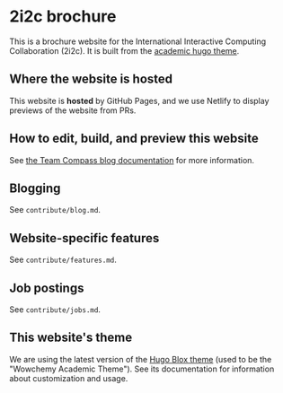 # 2i2c brochure

This is a brochure website for the International Interactive Computing Collaboration (2i2c).
It is built from the [academic hugo theme](https://github.com/HugoBlox).

## Where the website is hosted

This website is **hosted** by GitHub Pages, and we use Netlify to display previews of the website from PRs.

## How to edit, build, and preview this website

See [the Team Compass blog documentation](https://compass.2i2c.org/communication/blog/) for more information.

## Blogging

See `contribute/blog.md`.

## Website-specific features

See `contribute/features.md`.

## Job postings

See `contribute/jobs.md`.

## This website's theme

We are using the latest version of the [Hugo Blox theme](https://hugoblox.com/docs/) (used to be the "Wowchemy Academic Theme"). See its documentation for information about customization and usage.

